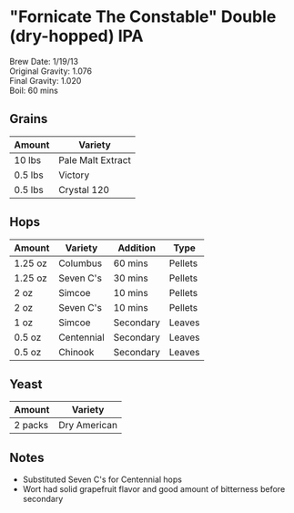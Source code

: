 # "Fornicate The Constable" Double (dry-hopped) IPA

Brew Date: 1/19/13  
Original Gravity: 1.076  
Final Gravity: 1.020  
Boil: 60 mins  

Grains
---------

Amount  | Variety
------- | -------
10 lbs  | Pale Malt Extract
0.5 lbs | Victory
0.5 lbs | Crystal 120

Hops
----

Amount  | Variety    | Addition  | Type
------- | ---------- | --------- | ----
1.25 oz | Columbus   | 60 mins   | Pellets
1.25 oz | Seven C's  | 30 mins   | Pellets
2 oz    | Simcoe     | 10 mins   | Pellets
2 oz    | Seven C's  | 10 mins   | Pellets
1 oz    | Simcoe     | Secondary | Leaves
0.5 oz  | Centennial | Secondary | Leaves
0.5 oz  | Chinook    | Secondary | Leaves

Yeast
-----

Amount  | Variety
------- | -------
2 packs | Dry American

Notes
-----
* Substituted Seven C's for Centennial hops
* Wort had solid grapefruit flavor and good amount of bitterness before secondary
